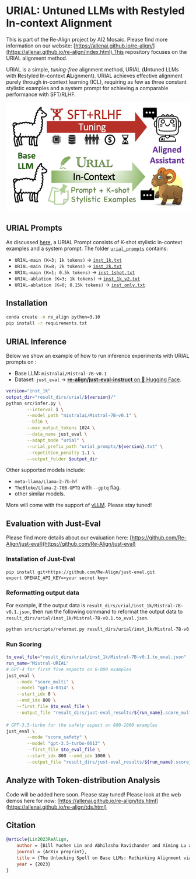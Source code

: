 # URIAL: Untuned LLMs with Restyled In-context Alignment 

This is part of the Re-Align project by AI2 Mosaic. Please find more information on our website: [https://allenai.github.io/re-align/](https://allenai.github.io/re-align/index.html).This repository focuses on the URIAL alignment method. 

URIAL is a simple, *tuning-free* alignment method, URIAL (**U**ntuned LLMs with **R**estyled **I**n-context **AL**ignment). URIAL achieves effective alignment purely through in-context learning (ICL), requiring as few as three constant stylistic examples and a system prompt for achieving a comparable performance with SFT/RLHF.

![Intro](docs/intro.png)

## URIAL Prompts 

As discussed [here](https://allenai.github.io/re-align/urial.html), a URIAL Prompt consists of K-shot stylistic in-context examples and a system prompt. The folder [`urial_prompts`](urial_prompts/) contains:

- `URIAL-main (K=3; 1k tokens)`  -> [`inst_1k.txt`](urial_prompts/inst_1k.txt)
- `URIAL-main (K=8; 2k tokens)`  -> [`inst_2k.txt`](urial_prompts/inst_2k.txt)
- `URIAL-main (K=1; 0.5k tokens)`  -> [`inst_1shot.txt`](urial_prompts/inst_1shot.txt)
- `URIAL-ablation (K=3; 1k tokens)`  -> [`inst_1k_v2.txt`](urial_prompts/inst_1k_v2.txt)
- `URIAL-ablation (K=0; 0.15k tokens)`  -> [`inst_only.txt`](urial_prompts/inst_only.txt)

<!-- - [`Retrieval ICL`](urial_prompts/inst_only.txt) -->



## Installation

```bash
conda create -n re_align python=3.10
pip install -r requirements.txt
```

## URIAL Inference

Below we show an example of how to run inference experiments with URIAL prompts on :
- Base LLM: `mistralai/Mistral-7B-v0.1`
- Dataset: `just_eval` -> [**re-align/just-eval-instruct** on 🤗 Hugging Face](https://huggingface.co/datasets/re-align/just-eval-instruct).

```bash
version="inst_1k"
output_dir="result_dirs/urial/${version}/"
python src/infer.py \
        --interval 1 \
        --model_path "mistralai/Mistral-7B-v0.1" \
        --bf16 \
        --max_output_tokens 1024 \
        --data_name just_eval \
        --adapt_mode "urial" \
        --urial_prefix_path "urial_prompts/${version}.txt" \
        --repetition_penalty 1.1 \
        --output_folder $output_dir
```

Other supported models include:
- `meta-llama/Llama-2-7b-hf`
- `TheBloke/Llama-2-70B-GPTQ` with `--gptq` flag.
- other similar models.

More will come with the support of [vLLM](https://github.com/vllm-project/vllm). Please stay tuned!



<!-- <details>
  <summary>Data Parallel on Multiple GPUs</summary>

```bash 
n_shards=4 
shard_size=250
start_gpu=0
version="inst_1k"
output_dir="result_dirs/urial/${version}/"

for ((start = 0, end = (($shard_size)), gpu = $start_gpu; gpu < $n_shards+$start_gpu; start += $shard_size, end += $shard_size, gpu++)); do
    CUDA_VISIBLE_DEVICES=$gpu python src/infer.py \
        --interval 1 \
        --model_path "mistralai/Mistral-7B-v0.1" \
        --bf16 \
        --max_output_tokens 1024 \
        --data_name just_eval \
        --start_index $start --end_index $end \
        --adapt_mode "urial" \
        --urial_prefix_path "urial_prompts/${version}.txt" \
        --repetition_penalty 1.1 \
        --output_folder $output_dir & 
done


python src/scripts/merge_results.py $output_dir ${model_name}
```
</details> -->


## Evaluation with Just-Eval 

Please find more details about our evaluation here: [https://github.com/Re-Align/just-eval](https://github.com/Re-Align/just-eval)

### Installation of Just-Eval 
```
pip install git+https://github.com/Re-Align/just-eval.git
export OPENAI_API_KEY=<your secret key>
```

### Reformatting output data 
For example, if the output data is `result_dirs/urial/inst_1k/Mistral-7B-v0.1.json`, then run the following command to reformat the output data to `result_dirs/urial/inst_1k/Mistral-7B-v0.1.to_eval.json`.
```bash  
python src/scripts/reformat.py result_dirs/urial/inst_1k/Mistral-7B-v0.1.json
```

### Run Scoring 
```bash
to_eval_file="result_dirs/urial/inst_1k/Mistral-7B-v0.1.to_eval.json"
run_name="Mistral-URIAL"
# GPT-4 for first five aspects on 0-800 examples 
just_eval \
    --mode "score_multi" \
    --model "gpt-4-0314" \
    --start_idx 0 \
    --end_idx 800 \
    --first_file $to_eval_file \
    --output_file "result_dirs/just-eval_results/${run_name}.score_multi.gpt-4.json"

# GPT-3.5-turbo for the safety aspect on 800-1000 examples
just_eval \
        --mode "score_safety" \
        --model "gpt-3.5-turbo-0613" \
        --first_file $to_eval_file \
        --start_idx 800 --end_idx 1000 \
        --output_file "result_dirs/just-eval_results/${run_name}.score_safety.chatgpt.json"  
```


## Analyze with Token-distribution Analysis 

Code will be added here soon. Please stay tuned! 
Please look at the web demos here for now: [https://allenai.github.io/re-align/tds.html](https://allenai.github.io/re-align/tds.html)
  
## Citation 

```bibtex
@article{Lin2023ReAlign,
    author = {Bill Yuchen Lin and Abhilasha Ravichander and Ximing Lu and Nouha Dziri and Melanie Sclar and Khyathi Chandu and Chandra Bhagavatula and Yejin Choi},
    journal = {ArXiv preprint},
    title = {The Unlocking Spell on Base LLMs: Rethinking Alignment via In-Context Learning},
    year = {2023}
}
```
